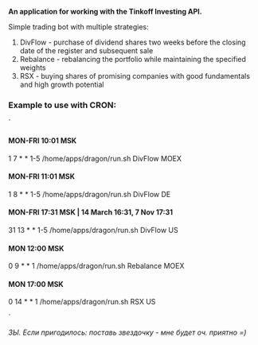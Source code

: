 **An application for working with the Tinkoff Investing API.**

Simple trading bot with multiple strategies:
1. DivFlow - purchase of dividend shares two weeks before the closing date of the register and subsequent sale
2. Rebalance - rebalancing the portfolio while maintaining the specified weights
3. RSX - buying shares of promising companies with good fundamentals and high growth potential


### Example to use with CRON:

`
#### MON-FRI 10:01 MSK
1 7 * * 1-5 /home/apps/dragon/run.sh DivFlow MOEX
#### MON-FRI 11:01 MSK
1 8 * * 1-5 /home/apps/dragon/run.sh DivFlow DE
#### MON-FRI 17:31 MSK | 14 March 16:31, 7 Nov 17:31
31 13 * * 1-5 /home/apps/dragon/run.sh DivFlow US
#### MON 12:00 MSK
0 9 * * 1 /home/apps/dragon/run.sh Rebalance MOEX
#### MON 17:00 MSK
0 14 * * 1 /home/apps/dragon/run.sh RSX US

`

_ЗЫ. Если пригодилось: поставь звездочку - мне будет оч. приятно =)_
